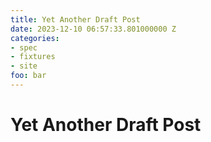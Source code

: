 ```yaml
---
title: Yet Another Draft Post
date: 2023-12-10 06:57:33.801000000 Z
categories:
- spec
- fixtures
- site
foo: bar
---
```


# Yet Another Draft Post
